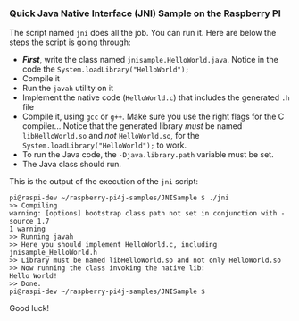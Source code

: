 ### Quick Java Native Interface (JNI) Sample on the Raspberry PI
The script named `jni` does all the job. You can run it. Here are below the steps the script is going through:

* **_First_**, write the class named `jnisample.HelloWorld.java`. Notice in the code the `System.loadLibrary("HelloWorld");`
* Compile it
* Run the `javah` utility on it
* Implement the native code (`HelloWorld.c`) that includes the generated `.h` file
* Compile it, using `gcc` or `g++`. Make sure you use the right flags for the C compiler... Notice that the generated
library _must_ be named `libHelloWorld.so` and _not_ `HelloWorld.so`, for the `System.loadLibrary("HelloWorld");` to
work.
* To run the Java code, the `-Djava.library.path`  variable must be set.
* The Java class should run.

This is the output of the execution of the `jni` script:
```
pi@raspi-dev ~/raspberry-pi4j-samples/JNISample $ ./jni
>> Compiling
warning: [options] bootstrap class path not set in conjunction with -source 1.7
1 warning
>> Running javah
>> Here you should implement HelloWorld.c, including jnisample_HelloWorld.h
>> Library must be named libHelloWorld.so and not only HelloWorld.so
>> Now running the class invoking the native lib:
Hello World!
>> Done.
pi@raspi-dev ~/raspberry-pi4j-samples/JNISample $
```

Good luck!
